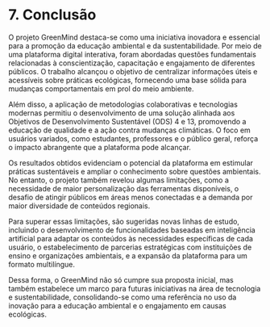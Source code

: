 # 7. Conclusão

O projeto GreenMind destaca-se como uma iniciativa inovadora e essencial para a promoção da educação ambiental e da sustentabilidade. Por meio de uma plataforma digital interativa, foram abordadas questões fundamentais relacionadas à conscientização, capacitação e engajamento de diferentes públicos. O trabalho alcançou o objetivo de centralizar informações úteis e acessíveis sobre práticas ecológicas, fornecendo uma base sólida para mudanças comportamentais em prol do meio ambiente.

Além disso, a aplicação de metodologias colaborativas e tecnologias modernas permitiu o desenvolvimento de uma solução alinhada aos Objetivos de Desenvolvimento Sustentável (ODS) 4 e 13, promovendo a educação de qualidade e a ação contra mudanças climáticas. O foco em usuários variados, como estudantes, professores e o público geral, reforça o impacto abrangente que a plataforma pode alcançar.

Os resultados obtidos evidenciam o potencial da plataforma em estimular práticas sustentáveis e ampliar o conhecimento sobre questões ambientais. No entanto, o projeto também revelou algumas limitações, como a necessidade de maior personalização das ferramentas disponíveis, o desafio de atingir públicos em áreas menos conectadas e a demanda por maior diversidade de conteúdos regionais.

Para superar essas limitações, são sugeridas novas linhas de estudo, incluindo o desenvolvimento de funcionalidades baseadas em inteligência artificial para adaptar os conteúdos às necessidades específicas de cada usuário, o estabelecimento de parcerias estratégicas com instituições de ensino e organizações ambientais, e a expansão da plataforma para um formato multilíngue.

Dessa forma, o GreenMind não só cumpre sua proposta inicial, mas também estabelece um marco para futuras iniciativas na área de tecnologia e sustentabilidade, consolidando-se como uma referência no uso da inovação para a educação ambiental e o engajamento em causas ecológicas.
